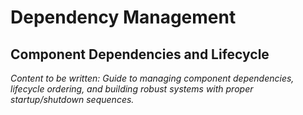 # Dependency Management

<!-- Metadata -->
<!-- 
Topic: Component Dependencies and Lifecycle
Type: Technical Guide
Audience: System Architects and Developers
Estimated Reading Time: 45 minutes
Prerequisites: Component types understanding
-->

<!-- Content Plan -->
<!--
Guide to managing component dependencies and lifecycle:
- Dependency declaration and resolution
- Lifecycle management and ordering
- Startup and shutdown sequences
- Circular dependency handling
- Health checks and monitoring
- Graceful degradation strategies
- Testing dependency configurations
- Troubleshooting dependency issues

Should enable building robust systems with proper dependency management.
-->

## Component Dependencies and Lifecycle

*Content to be written: Guide to managing component dependencies, lifecycle ordering, and building robust systems with proper startup/shutdown sequences.*

